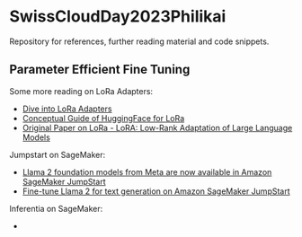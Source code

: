 # SwissCloudDay2023Philikai
Repository for references, further reading material and code snippets. 



## Parameter Efficient Fine Tuning
Some more reading on LoRa Adapters:
- [Dive into LoRa Adapters](https://towardsdatascience.com/dive-into-lora-adapters-38f4da488ede)
- [Conceptual Guide of HuggingFace for LoRa](https://huggingface.co/docs/peft/conceptual_guides/lora)
- [Original Paper on LoRa - LoRA: Low-Rank Adaptation of Large Language Models](https://arxiv.org/pdf/2106.09685.pdf)

Jumpstart on SageMaker:
- [Llama 2 foundation models from Meta are now available in Amazon SageMaker JumpStart](https://aws.amazon.com/blogs/machine-learning/llama-2-foundation-models-from-meta-are-now-available-in-amazon-sagemaker-jumpstart/)
- [Fine-tune Llama 2 for text generation on Amazon SageMaker JumpStart](https://aws.amazon.com/blogs/machine-learning/fine-tune-llama-2-for-text-generation-on-amazon-sagemaker-jumpstart/)

Inferentia on SageMaker:
- [](https://github.com/aws-neuron/aws-neuron-samples/blob/master/torch-neuronx/README.md#inference)
